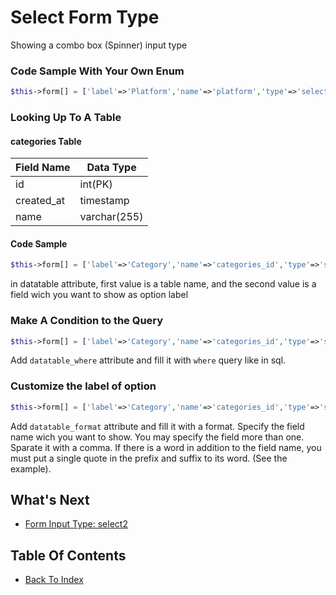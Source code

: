# Select Form Type
Showing a combo box (Spinner) input type

### Code Sample With Your Own Enum
```php
$this->form[] = ['label'=>'Platform','name'=>'platform','type'=>'select','dataenum'=>'Android;Ios;Website'];
```
### Looking Up To A Table
#### categories Table
| Field Name | Data Type |
| ---------- | --------- |
| id | int(PK) |
| created_at | timestamp | 
| name | varchar(255) |

#### Code Sample
```php
$this->form[] = ['label'=>'Category','name'=>'categories_id','type'=>'select','datatable'=>'categories,name'];
```
in datatable attribute, first value is a table name, and the second value is a field wich you want to show as option label

### Make A Condition to the Query
```php
$this->form[] = ['label'=>'Category','name'=>'categories_id','type'=>'select','datatable'=>'categories,name','datatable_where'=>'id != 3'];
```
Add `datatable_where` attribute and fill it with `where` query like in sql.

### Customize the label of option
```php
$this->form[] = ['label'=>'Category','name'=>'categories_id','type'=>'select','datatable'=>'categories,name','datatable_format'=>"id,' - ',name"];
```
Add `datatable_format` attribute and fill it with a format. Specify the field name wich you want to show. You may specify the field more than one. Sparate it with a comma. If there is a word in addition to the field name, you must put a single quote in the prefix and suffix to its word. (See the example).

## What's Next
- [Form Input Type: select2](./form-select2.md)

## Table Of Contents
- [Back To Index](./index.md)